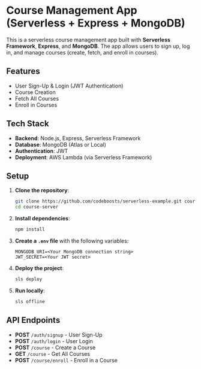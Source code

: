 # Course Management App (Serverless + Express + MongoDB)

This is a serverless course management app built with **Serverless Framework**, **Express**, and **MongoDB**. The app allows users to sign up, log in, and manage courses (create, fetch, and enroll in courses).

## Features

- User Sign-Up & Login (JWT Authentication)
- Course Creation
- Fetch All Courses
- Enroll in Courses

## Tech Stack

- **Backend**: Node.js, Express, Serverless Framework
- **Database**: MongoDB (Atlas or Local)
- **Authentication**: JWT
- **Deployment**: AWS Lambda (via Serverless Framework)

## Setup

1. **Clone the repository**:
   ```bash
   git clone https://github.com/codeboosts/serverless-example.git course-server
   cd course-server
   ```

2. **Install dependencies**:
   ```bash
   npm install
   ```

3. **Create a `.env` file** with the following variables:
   ```
   MONGODB_URI=<Your MongoDB connection string>
   JWT_SECRET=<Your JWT secret>
   ```

4. **Deploy the project**:
   ```bash
   sls deploy
   ```

5. **Run locally**:
   ```bash
   sls offline
   ```

## API Endpoints

- **POST** `/auth/signup` - User Sign-Up
- **POST** `/auth/login` - User Login
- **POST** `/course` - Create a Course
- **GET** `/course` - Get All Courses
- **POST** `/course/enroll` - Enroll in a Course
